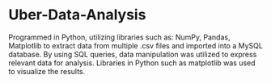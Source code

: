 # Uber-Data-Analysis
Programmed in Python, utilizing libraries such as: NumPy, Pandas, Matplotlib to extract data from multiple .csv files and imported into a MySQL database. By using SQL queries, data manipulation was utilized to express relevant data for analysis. Libraries in Python such as matplotlib was used to visualize the results. 
